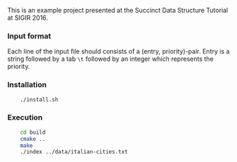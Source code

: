 This is an example project presented at the Succinct Data Structure Tutorial at SIGIR 2016.

### Input format

Each line of the input file should consists of a (entry, priority)-pair.
Entry is a string followed by a tab `\t` followed by an integer which
represents the priority.

### Installation

```bash
    ./install.sh
```

### Execution

```bash
    cd build
    cmake ..
    make
    ./index ../data/italian-cities.txt
```
